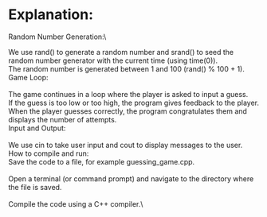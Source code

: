 # Explanation:
Random Number Generation:\

We use rand() to generate a random number and srand() to seed the random number generator with the current time (using time(0)).\
The random number is generated between 1 and 100 (rand() % 100 + 1).\
Game Loop:\
\
The game continues in a loop where the player is asked to input a guess.\
If the guess is too low or too high, the program gives feedback to the player.\
When the player guesses correctly, the program congratulates them and displays the number of attempts.\
Input and Output:\
\
We use cin to take user input and cout to display messages to the user.\
How to compile and run:\
Save the code to a file, for example guessing_game.cpp.\
\
Open a terminal (or command prompt) and navigate to the directory where the file is saved.\
\
Compile the code using a C++ compiler.\
